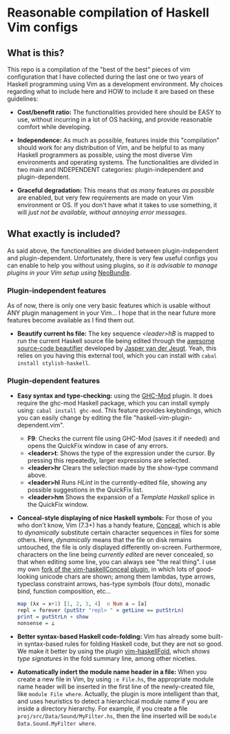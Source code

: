 Reasonable compilation of Haskell Vim configs
=============================================

What is this?
-------------
This repo is a compilation of the "best of the best" pieces of vim configuration that I have
collected during the last one or two years of Haskell programming using Vim as a development
environment. My choices regarding what to include here and HOW to include it are based on these
guidelines:

  * **Cost/benefit ratio:** The functionalities provided here should be EASY to use, without
    incurring in a lot of OS hacking, and provide reasonable comfort while developing.

  * **Independence:** As much as possible, features inside this "compilation" should work for any
    distribution of Vim, and be helpful to as many Haskell programmers as possible, using the
    most diverse Vim environments and operating systems. The functionalities are divided in two
    main and INDEPENDENT categories: plugin-independent and plugin-dependent.

  * **Graceful degradation:** This means that _as many_ features _as possible_ are enabled, but
    very few requirements are made on your Vim environment or OS. If you don't have what it takes
    to use something, it will _just not be available, without annoying error messages_.


What exactly is included?
-------------------------
As said above, the functionalities are divided between plugin-independent and plugin-dependent.
Unfortunately, there is very few useful configs you can enable to help you without using plugins,
so _it is advisable to manage plugins in your Vim setup using_
[NeoBundle](https://github.com/Shougo/neobundle.vim).

### Plugin-independent features ###
As of now, there is only one very basic features which is usable without ANY plugin management
in your Vim... I hope that in the near future more features become available as I find them out.

  * **Beautify current hs file:** The key sequence _\<leader\>hB_ is mapped to run the current
    Haskell source file being edited through the
    [awesome source-code beautifier](https://github.com/jaspervdj/stylish-haskell) developed by
    [Jasper van der Jeugt](http://jaspervdj.be). Yeah, this relies on you having this external
    tool, which you can install with `cabal install stylish-haskell`.


### Plugin-dependent features ###

  * **Easy syntax and type-checking:** using the [GHC-Mod](https://github.com/eagletmt/ghcmod-vim)
    plugin. It does require the ghc-mod Haskell package, which you can install symply using:
    `cabal install ghc-mod`. This feature provides keybindings, which you can easily change by
    editing the file "haskell-vim-plugin-dependent.vim".
    - **F9**: Checks the current file using GHC-Mod (saves it if needed) and opens the QuickFix
      window in case of any errors.
    - **\<leader\>t**: Shows the type of the expression under the cursor. By pressing this repeatedly,
      larger expressions are selected.
    - **\<leader\>hr** Clears the selection made by the show-type command above.
    - **\<leader\>hl** Runs _HLint_ in the currently-edited file, showing any possible suggestions
      in the QuickFix list.
    - **\<leader\>hm** Shows the expansion of a _Template Haskell_ splice in the QuickFix window.

  * **Conceal-style displaying of nice Haskell symbols:** For those of you who don't know, Vim (7.3+)
    has a handy feature, [Conceal](http://vimdoc.sourceforge.net/htmldoc/version7.html#new-conceal),
    which is able to _dynamically_ substitute certain character sequences in files for some others.
    Here, _dynamically_ means that the file on disk remains untouched, the file is only displayed
    differently on-screen. Furthermore, characters on the line being _currently edited_ are never
    concealed, so that when editing some line, you can always see "the real thing". I use my own
    [fork of the vim-haskellConceal plugin](https://github.com/joaopizani/vim-haskellConceal), in
    which lots of good-looking unicode chars are shown; among them lambdas, type arrows, typeclass
    constraint arrows, has-type symbols (four dots), monadic bind, function composition, etc...
    ```haskell
    map (λx → x+1) [1, 2, 3, 4]  ∷ Num a ⇒ [a]
    repl = forever (putStr "repl> " » getLine »= putStrLn)
    print = putStrLn ∘ show
    nonsense = ⊥
    ```

  * **Better syntax-based Haskell code-folding:** Vim has already some built-in syntax-based rules
    for folding Haskell code, but they are not so good. We make it better by using the plugin
    [vim-haskellFold](https://github.com/Twinside/vim-haskellFold), which _shows type signatures_
    in the fold summary line, among other niceties.

  * **Automatically indert the module name header in a file:** When you create a new file in Vim, by
    using `:e File.hs`, the appropriate module name header will be inserted in the first line of the
    newly-created file, like `module File where`. Actually, the plugin is more intelligent than
    that, and uses heuristics to detect a hierarchical module name if you are inside a directory
    hierarchy. For example, if you create a file `proj/src/Data/Sound/MyFilter.hs`, then the line
    inserted will be `module Data.Sound.MyFilter where`.

